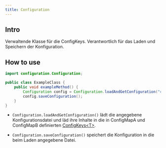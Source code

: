 ```yaml
---
title: Configuration
---
```


## Intro

Verwaltende Klasse für die ConfigKeys. Verantwortlich für das Laden und Speichern der Konfiguration.

## How to use

```java
import configuration.Configuration;

public class ExampleClass {
    public void exampleMethod() {
        Configuration config = Configuration.loadAndGetConfiguration("config.json", ConfigMapA.class, ConfigMapB.class);
        config.saveConfiguration();
    }
}
```

- `Configuration.loadAndGetConfiguration()`
  lädt die angegebene Konfigurationsdatei und läd ihre Inhalte in die in ConfigMapA und ConfigMapB
  definierten [ConfigKeys\<T>](./ConfigKey.md).

- `Configuration.saveConfiguration()` speichert die Konfiguration in die beim Laden angegebene Datei.
